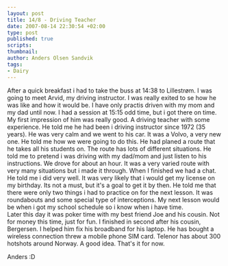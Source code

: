 ```yaml
---
layout: post
title: 14/8 - Driving Teacher
date: 2007-08-14 22:30:54 +02:00
type: post
published: true
scripts:
thumbnail:
author: Anders Olsen Sandvik
tags:
- Dairy
---
```

<p>After a quick breakfast i had to take the buss at 14:38 to Lillestrøm. I was going to meet Arvid, my driving instructor. I was really exited to se how he was like and how it would be. I have only practis driven with my mom and my dad until now. I had a session at 15:15 odd time, but i got there on time. My first impression of him was really good. A driving teacher with some experience. He told me he had been i driving instructor  since 1972 (35 years). He was very calm and we went to his car. It was a Volvo, a very new one. He told me how we were going to do this. He had planed a route that he takes all his students on. The route has lots of different situations. He told me to pretend i was driving with my dad/mom and just listen to his instructions. We drove for about an hour. It was a very varied route with very many situations but i made it through. When I finished we had a chat. He told me i did very well. It was very likely that i would get my license on my birthday. Its not a must, but it's a goal to get it by then. He told me that there were only two things i had to practice on for the next lesson. It was roundabouts and some special type of interceptions. My next lesson would be when i got my school schedule so i know when i have time.<br />
Later this day it was poker time with my best friend Joe and his cousin. Not for money this time, just for fun. I finished in second after his cousin, Bergersen. I helped him fix his broadband for his laptop. He has bought a wireless connection threw a mobile phone SIM card. Telenor has about 300 hotshots around Norway. A good idea. That's it for now.</p>
<p>Anders :D</p>
